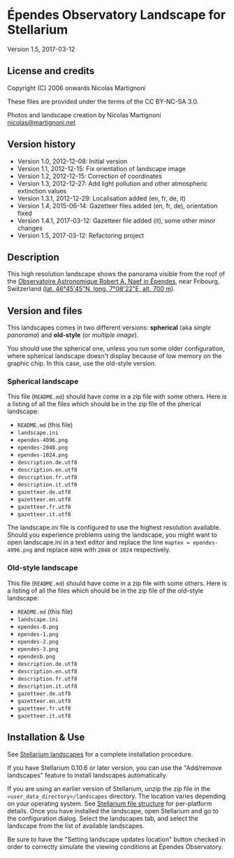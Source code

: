 # Épendes Observatory Landscape for Stellarium

Version 1.5, 2017-03-12

## License and credits

Copyright (C) 2006 onwards Nicolas Martignoni

These files are provided under the terms of the CC BY-NC-SA 3.0.

Photos and landscape creation by Nicolas Martignoni <nicolas@martignoni.net>

## Version history

* Version 1.0, 2012-12-08: Initial version
* Version 1.1, 2012-12-15: Fix orientation of landscape image
* Version 1.2, 2012-12-15: Correction of coordinates
* Version 1.3, 2012-12-27: Add light pollution and other atmospheric extinction values
* Version 1.3.1, 2012-12-29: Localisation added (en, fr, de, it)
* Version 1.4, 2015-06-14: Gazetteer files added (en, fr, de), orientation fixed
* Version 1.4.1, 2017-03-12: Gazetteer file added (it), some other minor changes
* Version 1.5, 2017-03-12: Refactoring project

## Description

This high resolution landscape shows the panorama visible from the roof of the [Observatoire Astronomique Robert A. Naef in Épendes](http://www.observatoire-naef.ch/), near Fribourg, Switzerland ([lat. 46°45'45"N, long. 7°08'22"E, alt. 700 m](http://toolserver.org/~geohack/geohack.php?params=46.76236_N_7.13938_E)).

## Version and files

This landscapes comes in two different versions: __spherical__ (aka _single panorama_) and __old-style__ (or _multiple image_).

You should use the spherical one, unless you run some older configuration, where spherical landscape doesn't display because of low memory on the graphic chip. In this case, use the old-style version.

### Spherical landscape

This file (`README.md`) should have come in a zip file with some others. Here is a listing of all the files which should be in the zip file of the pherical landscape:

*  `README.md` (this file)
*  `landscape.ini`
*  `ependes-4096.png`
*  `ependes-2048.png`
*  `ependes-1024.png`
*  `description.de.utf8`
*  `description.en.utf8`
*  `description.fr.utf8`
*  `description.it.utf8`
*  `gazetteer.de.utf8`
*  `gazetteer.en.utf8`
*  `gazetteer.fr.utf8`
*  `gazetteer.it.utf8`

The landscape.ini file is configured to use the highest resolution available. Should you experience problems using the landscape, you might want to open landscape.ini in a text editor and replace the line `maptex = ependes-4096.png` and replace `4096` with `2048` or `1024` respectively.

### Old-style landscape

This file (`README.md`) should have come in a zip file with some others. Here is a listing of all the files which should be in the zip file of the old-style landscape:

*  `README.md` (this file)
*  `landscape.ini`
*  `ependes-0.png`
*  `ependes-1.png`
*  `ependes-2.png`
*  `ependes-3.png`
*  `ependesb.png`
*  `description.de.utf8`
*  `description.en.utf8`
*  `description.fr.utf8`
*  `description.it.utf8`
*  `gazetteer.de.utf8`
*  `gazetteer.en.utf8`
*  `gazetteer.fr.utf8`
*  `gazetteer.it.utf8`


## Installation & Use

See [Stellarium landscapes](http://www.stellarium.org/wiki/index.php/Landscapes) for a complete installation procedure.

If you have Stellarium 0.10.6 or later version, you can use the "Add/remove landscapes" feature to install landscapes automatically.

If you are using an earlier version of Stellarium, unzip the zip file in the `<user_data_directory>/landscapes` directory. The location varies depending on your operating system. See [Stellarium file structure](http://stellarium.org/doc/0.15.1/fileStructure.html) for per-platform details. Once you have installed the landscape, open Stellarium and go to the configuration dialog.  Select the landscapes tab, and select the landscape from the list of available landscapes.

Be sure to have the "Setting landscape updates location" button checked in order to correctly simulate the viewing conditions at Épendes Observatory.

